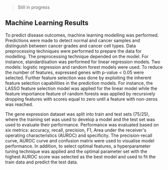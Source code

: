 > Still in progress

## Machine Learning Results

To predict disease outcomes, machine learning modelling was performed. Predictions were made to detect normal and cancer samples and distinguish between cancer grades and cancer cell types. Data preprocessing techniques were performed to prepare the data for modelling. The preprocessing technique depended on the model. For instance, standardisation was performed for linear regression models. Two models: logistic regression and random forest models were used. To reduce the number of features, expressed genes with p-value < 0.05 were selected. Further feature selection was done by exploiting the inherent feature selection capabilities in the prediction models. For instance, the LASSO feature selection model was applied for the linear model while the feature importance feature of random forests was applied by recursively dropping features with scores equal to zero until a feature with non-zeros was reached.

The gene expression dataset was split into train and test sets (75/25), where the training set was used to develop a model and the test set was used to evaluate their performance. Performance was evaluated based on six metrics: accuracy, recall, precision, F1, Area under the receiver's operating characteristics (AUROC) and specificity. The precision-recall curve, AUROC curve and confusion matrix were used to visualise model performance. In addition, to select optimal features, a hyperparameter tuning technique was applied and the optimal parameter set with the highest AUROC score was selected as the best model and used to fit the train data and predict the test data.
